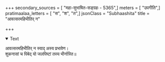 +++
secondary_sources = [ "महा-सुभाषित-सङ्ग्रहः - 5365",]
meters = [ "उपगीति",]
pratimaalaa_letters = [ "स", "श", "त",]
jsonClass = "Subhaashita"
title = "आवत्सरमहिभीतिर् न"

+++

<details open><summary>Text</summary>

आवत्सरमहिभीतिर् न स्याद् अस्य प्रभावेण।  
शुकनासां च पिबेद् यो जलपिष्टां तस्य भीर्नास्ति॥
</details>
